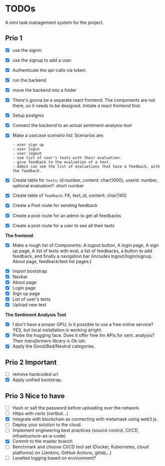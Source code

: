 # TODOs

A mini task management system for the project.

## Prio 1

- [x] use the signin.
- [x] use the signup to add a user.
- [x] Authenticate the api-calls via token.
- [x] run the backend
- [x] move the backend into a folder
- [x] There's gonna be a separate react frontend.
      The components are not there, so it needs to be designed.
      Initiate a react frontend first.
- [x] Setup postgres
- [x] Connect the backend to an actual sentiment-analysis-tool
- [x] Make a usecase scenario list: Scenarios are:

      - user sign up
      - user login
      - user logout
      - see list of user's texts with their evaluation.
      - give feedback to the evaluation of a text.
      - Admin can see the list of evaluations that have a feedback, with the feedback.

- [x] Create table for `texts`: id:number, content: char(1000), userid: number, optional evaluation?: short number
- [x] Create table of `feedback`: FK, text_id, content: char(140)
- [x] Create a Post route for sending feedback
- [x] Create a post route for an admin to get all feedbacks
- [x] Create a post route for a user to see all their texts

**The frontend**:

- [x] Make a rough list of Components: A logout button, A login page, A sign up page, A list of texts with eval, a list of feedbacks, a button to add feedback, and finally a navigation bar (includes logout/login/signup, About page, feedback/text list pages.)

* [x] import bootstrap
* [x] Navbar
* [x] About page
* [x] Login page
* [x] Sign up page
* [x] List of user's texts
* [x] Upload new text

**The Sentiment Analysis Tool**

- [x] I don't have a proper GPU; Is it possible to use a free online service? YES, but local installation is working alright.
- [x] Probe the hugging face. Does it offer free llm APIs for sent. analysis? Their _transformers_ library is Ok-ish.
- [x] Apply the Good/Bad/Neutral categories.

## Prio 2 Important

- [ ] remove hardcoded url
- [x] Apply unified bootstrap.

## Prio 3 Nice to have

- [ ] Hash or salt the password before uploading over the network.
- [ ] Https with certs (certbot...)
- [x] Integrate with blockchain as connecting with metamask using web3.js.
- [ ] Deploy your solution to the cloud.
- [ ] Implement engineering best practices (source control, CI/CD, infrastructure-as-a-code)
- [x] Commit to the master branch
- [ ] Benchmark and choose CI/CD tool set (Docker, Kubernetes, cloud platforms) on (Jenkins, GitHub Actions, gitlab,..)
- [ ] Levelled logging based on environment?
